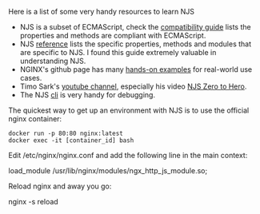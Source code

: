 Here is a list of some very handy resources to learn NJS

 - NJS is a subset of ECMAScript, check the [compatibility guide](https://nginx.org/en/docs/njs/compatibility.html) lists the properties and methods are compliant with ECMAScript.
 - NJS [reference](https://nginx.org/en/docs/njs/reference.html) lists the specific properties, methods and modules that are specific to NJS.  I found this guide extremely valuable in understanding NJS. 
 - NGINX's github page has many [hands-on examples](https://github.com/nginx/njs-examples) for real-world use cases.
 - Timo Sark's [youtube channel](https://www.youtube.com/@Tippexs91), especially his video [NJS Zero to Hero](https://www.youtube.com/live/FuBi9pvdr-A?feature=share&t=159).
 - The NJS [cli](http://nginx.org/en/docs/njs/cli.html) is very handy for debugging.

The quickest way to get up an environment with NJS is to use the official nginx container:

    docker run -p 80:80 nginx:latest
    docker exec -it [container_id] bash

Edit /etc/nginx/nginx.conf and add the following line in the main context:

load_module /usr/lib/nginx/modules/ngx_http_js_module.so;
    
Reload nginx and away you go:

nginx -s reload

